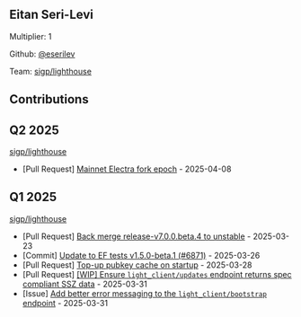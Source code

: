 
## Eitan Seri-Levi
Multiplier: 1

Github: [@eserilev](https://github.com/eserilev)

Team: [sigp/lighthouse](https://github.com/sigp/lighthouse/pulls?q=author%3Aeserilev)

## Contributions

## Q2 2025


[sigp/lighthouse](https://github.com/sigp/lighthouse)
* [Pull Request] [Mainnet Electra fork epoch](https://github.com/sigp/lighthouse/pull/7275) - 2025-04-08
## Q1 2025

[sigp/lighthouse](https://github.com/sigp/lighthouse)
* [Pull Request] [Back merge release-v7.0.0.beta.4 to unstable](https://github.com/sigp/lighthouse/pull/7194) - 2025-03-23
* [Commit] [Update to EF tests v1.5.0-beta.1 (#6871)](https://github.com/sigp/lighthouse/commit/1781c5a75539e499dc5288246b22d06853f6b54f) - 2025-03-26
* [Pull Request] [Top-up pubkey cache on startup](https://github.com/sigp/lighthouse/pull/7217) - 2025-03-28
* [Pull Request] [[WIP] Ensure `light_client/updates` endpoint returns spec compliant SSZ data](https://github.com/sigp/lighthouse/pull/7230) - 2025-03-31
* [Issue] [Add better error messaging to the `light_client/bootstrap` endpoint](https://github.com/sigp/lighthouse/issues/7229) - 2025-03-31
